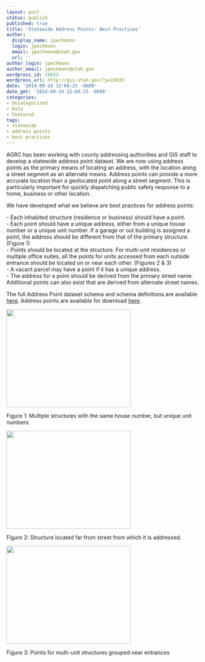 ```yaml
---
layout: post
status: publish
published: true
title: 'Statewide Address Points: Best Practices'
author:
  display_name: jpechmann
  login: jpechmann
  email: jpechmann@utah.gov
  url: ''
author_login: jpechmann
author_email: jpechmann@utah.gov
wordpress_id: 15633
wordpress_url: http://gis.utah.gov/?p=15633
date: '2014-09-24 15:04:25 -0600'
date_gmt: '2014-09-24 21:04:25 -0600'
categories:
- Uncategorized
- Data
- Featured
tags:
- statewide
- address points
- best practices
---
```

<p>AGRC has been working with county addressing authorities and GIS staff to develop a statewide address point dataset.  We are now using address points as the primary means of locating an address, with the location along a street segment as an alternate means.  Address points can provide a more accurate location than a geolocated point along a street segment.  This is particularly important for quickly dispatching public safety response to a home, business or other location.  </p>
<p>We have developed what we believe are best practices for address points: </p>
<p>- Each inhabited structure (residence or business) should have a point.<br />
- Each point should have a unique address, either from a unique house number or a unique unit number.  If a garage or out building is assigned a point, the address should be different from that of the primary structure. (Figure 1)<br />
- Points should be located at the structure. For multi-unit residences or multiple office suites, all the points for units accessed from each outside entrance should be located on or near each other. (Figures 2 & 3)<br />
- A vacant parcel may have a point if it has a unique address.<br />
- The address for a point should be derived from the primary street name.  Additional points can also exist that are derived from alternate street names.</p>
<p>The full Address Point dataset schema and schema definitions are available <a href="https://docs.google.com/document/d/1eTgknNbA0UNXnyMDR5q9gFAm0-XtNYQpLLYPSZtCLTU/edit#">here</a>. Address points are available for download <a href="{{ "/data/location/address-data/" | prepend: site.baseurl }}">here</a>.</p>
<div class="caption"><a href="{{ "/downloads/Basemap.jpg" | prepend: site.baseurl }}"><img src="{{ "/images/Basemap.jpg" | prepend: site.baseurl }}" alt="" title="Basemap" width="325" height="256" class="size-full wp-image-15637" /></a><p class="caption-text">Figure 1: Multiple structures with the same house number, but unique unit numbers</p></div>
<div class="caption"><a href="{{ "/downloads/BasemapB.jpg" | prepend: site.baseurl }}"><img src="{{ "/images/BasemapB.jpg" | prepend: site.baseurl }}" alt="" title="BasemapB" width="325" height="256" class="size-full wp-image-15638" /></a><p class="caption-text">Figure 2: Structure located far from street from which it is addressed.</p></div>
<div class="caption"><a href="{{ "/downloads/BasemapC.jpg" | prepend: site.baseurl }}"><img src="{{ "/images/BasemapC.jpg" | prepend: site.baseurl }}" alt="" title="Unique Unit Numbers" width="325" height="256" class="size-full wp-image-15639" /></a><p class="caption-text">Figure 3: Points for multi-unit structures grouped near entrances</p></div>
